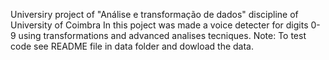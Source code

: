 Universiry project of "Análise e transformação de dados" discipline of University of Coimbra
In this poject was made a voice detecter for digits 0-9 using transformations and advanced analises tecniques.
Note: To test code see README file in data folder and dowload the data.
